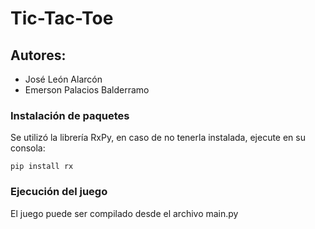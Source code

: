 # Tic-Tac-Toe

## Autores:

- José León Alarcón
- Emerson Palacios Balderramo



### Instalación de paquetes
Se utilizó la librería RxPy, en caso de no tenerla instalada, ejecute en su consola:

 ``` pip install rx ``` 

### Ejecución del juego
El juego puede ser compilado desde el archivo main.py 